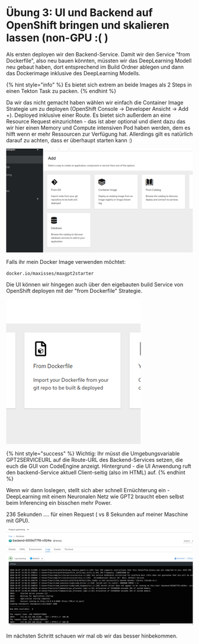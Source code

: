 # Übung 3: UI und Backend auf OpenShift bringen und skalieren lassen \(non-GPU :\( \)

Als ersten deployen wir den Backend-Service. Damit wir den Service "from Dockerfile", also neu bauen könnten, müssten wir das DeepLearning Modell neu gebaut haben, dort entsprechend im Build Ordner ablegen und dann das Dockerimage inklusive des DeepLearning Modells. 

{% hint style="info" %}
Es bietet sich extrem an beide Images als 2 Steps in einen Tekton Task zu packen.
{% endhint %}

Da wir das nicht gemacht haben wählen wir einfach die Container Image Strategie um zu deployen \(OpenShift Console -&gt; Developer Ansicht -&gt; Add +\). Deployed inklusive einer Route. Es bietet sich außerdem an eine Resource Request einzurichten - das ist aber optional und dient dazu das wir hier einen Memory und Compute intensiven Pod haben werden, dem es hilft wenn er mehr Ressourcen zur Verfügung hat. Allerdings gilt es natürlich darauf zu achten, dass er überhaupt starten kann :\)

![](../../.gitbook/assets/image%20%28163%29.png)

Falls ihr mein Docker Image verwenden möchtet: 

```text
docker.io/maxisses/maxgpt2starter
```

Die UI können wir hingegen auch über den eigebauten build Service von OpenShift deployen mit der "from Dockerfile" Strategie.

![](../../.gitbook/assets/image%20%28166%29.png)



{% hint style="success" %}
Wichtig: Ihr müsst die Umgebungsvariable GPT2SERVICEURL auf die Route-URL des Backend-Services setzen, die euch die GUI von CodeEngine anzeigt. Hintergrund - die UI Anwendung ruft  den backend-Service aktuell Client-seitig \(also im HTML\) auf.
{% endhint %}

Wenn wir dann loslegen, stellt sich aber schnell Ernüchterung ein - DeepLearning mit einem Neuronalen Netz wie GPT2 braucht eben selbst beim Inferencing ein bisschen mehr Power. 

236 Sekunden .... für einen Request \( vs 8 Sekunden auf meiner Maschine mit GPU\).

![](../../.gitbook/assets/image%20%28165%29.png)

Im nächsten Schritt schauen wir mal ob wir das besser hinbekommen.

